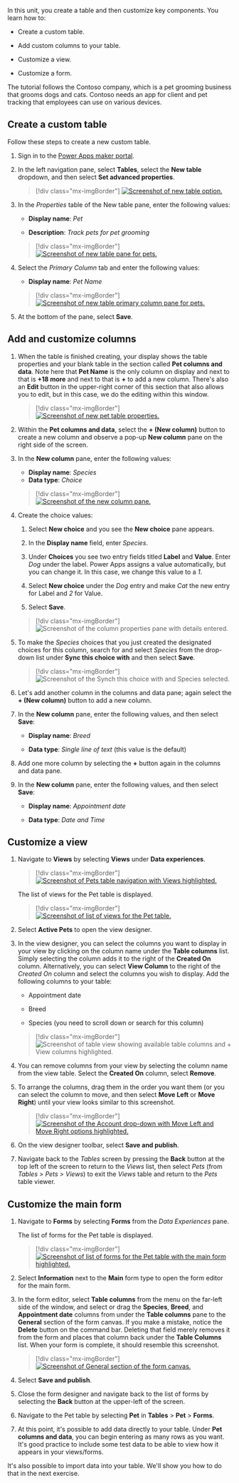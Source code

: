 In this unit, you create a table and then customize key components. You learn how to:

- Create a custom table.

- Add custom columns to your table.

- Customize a view.

- Customize a form.

The tutorial follows the Contoso company, which is a pet grooming business that grooms dogs and cats. Contoso needs an app for client and pet tracking that employees can use on various devices.

## Create a custom table

Follow these steps to create a new custom table.

1. Sign in to the [Power Apps maker portal](https://make.powerapps.com/?azure-portal=true).

1. In the left navigation pane, select **Tables**, select the **New table** dropdown, and then select **Set advanced properties**.

    > [!div class="mx-imgBorder"]
    > [![Screenshot of new table option.](../media/new-table-command.svg)](../media/new-table-command.svg#lightbox)

1. In the *Properties* table of the New table pane, enter the following values:

    - **Display name**: *Pet*

    - **Description**: *Track pets for pet grooming*

    > [!div class="mx-imgBorder"]
    > [![Screenshot of new table pane for pets.](../media/new-table-pane-pets.png)](../media/new-table-pane-pets.png#lightbox)

1. Select the *Primary Column* tab and enter the following values:

    - **Display name**: *Pet Name*

    > [!div class="mx-imgBorder"]
    > [![Screenshot of new table primary column pane for pets.](../media/new-table-primary-column-pets.png)](../media/new-table-primary-column-pets.png#lightbox)

1. At the bottom of the pane, select **Save**.

## Add and customize columns

1. When the table is finished creating, your display shows the table properties and your blank table in the section called **Pet columns and data**. Note here that **Pet Name** is the only column on display and next to that is **+18 more** and next to that is  **+** to add a new column. There's also an **Edit** button in the upper-right corner of this section that also allows you to edit, but in this case, we do the editing within this window.

    > [!div class="mx-imgBorder"]
    > [![Screenshot of new pet table properties.](../media/table-properties.png)](../media/table-properties.png#lightbox)

1. Within the **Pet columns and data**, select the **+ (New column)** button to create a new column and observe a pop-up **New column** pane on the right side of the screen.

1. In the **New column** pane, enter the following values:

    - **Display name**: *Species*
    - **Data type**: *Choice*

    > [!div class="mx-imgBorder"]
    > [![Screenshot of the new column pane.](../media/add-new-column.png)](../media/add-new-column.png#lightbox)

1. Create the choice values:

    1. Select **New choice** and you see the **New choice** pane appears.

    1. In the **Display name** field, enter *Species*.

    1. Under **Choices** you see two entry fields titled **Label** and **Value**. Enter *Dog* under the label. Power Apps assigns a value automatically, but you can change it. In this case, we change this value to a *1*.

    1. Select **New choice** under the *Dog* entry and make *Cat* the new entry for Label and *2* for Value.

    1. Select **Save**.

    > [!div class="mx-imgBorder"]
    > ![Screenshot of the column properties pane with details entered.](../media/updated-optionset-add-items.png)

1. To make the *Species* choices that you just created the designated choices for this column, search for and select *Species* from the drop-down list under **Sync this choice with** and then select **Save**.

    > [!div class="mx-imgBorder"]
    > ![Screenshot of the Synch this choice with and Species selected.](../media/sync-this-choice-with.png)

1. Let's add another column in the columns and data pane; again select the **+ (New column)** button to add a new column.

1. In the **New column** pane, enter the following values, and then select **Save**:

    - **Display name**: *Breed*

    - **Data type**: *Single line of text* (this value is the default)

1. Add one more column by selecting the **+** button again in the columns and data pane.

1. In the **New column** pane, enter the following values, and then select **Save**:

    - **Display name**: *Appointment date*

    - **Data type**: *Date and Time*

## Customize a view

1. Navigate to **Views** by selecting **Views** under **Data experiences**.

    > [!div class="mx-imgBorder"]
    > [![Screenshot of Pets table navigation with Views highlighted.](../media/table-views.png)](../media/table-views.png#lightbox)

    The list of views for the Pet table is displayed.

    > [!div class="mx-imgBorder"]
    > [![Screenshot of list of views for the Pet table.](../media/pet-views.png)](../media/pet-views.png#lightbox)

1. Select **Active Pets** to open the view designer.

1. In the view designer, you can select the columns you want to display in your view by clicking on the column name under the **Table columns** list. Simply selecting the column adds it to the right of the **Created On** column. Alternatively, you can select **View Column** to the right of the *Created On* column and select the columns you wish to display. Add the following columns to your table:

    - Appointment date

    - Breed

    - Species (you need to scroll down or search for this column)

    > [!div class="mx-imgBorder"]
    > ![Screenshot of table view showing available table columns and + View columns highlighted.](../media/view-column-species.png)

1. You can remove columns from your view by selecting the column name from the view table. Select the **Created On** column, select **Remove**.

1. To arrange the columns, drag them in the order you want them (or you can select the column to move, and then select **Move Left** or **Move Right**) until your view looks similar to this screenshot.

    > [!div class="mx-imgBorder"]
    > [![Screenshot of the Account drop-down with Move Left and Move Right options highlighted.](../media/updated-active-pets-view.png)](../media/updated-active-pets-view.png#lightbox)

1. On the view designer toolbar, select **Save and publish**.

1. Navigate back to the *Tables* screen by pressing the **Back** button at the top left of the screen to return to the *Views* list, then select *Pets* (from *Tables > Pets > Views*) to exit the *Views* table and return to the *Pets* table viewer.

## Customize the main form

1. Navigate to **Forms** by selecting **Forms** from the *Data Experiences* pane.

    The list of forms for the Pet table is displayed.

    > [!div class="mx-imgBorder"]
    > [![Screenshot of list of forms for the Pet table with the main form highlighted.](../media/pet-forms.png)](../media/pet-forms.png#lightbox)

1. Select **Information** next to the **Main** form type to open the form editor for the main form.

1. In the form editor, select **Table columns** from the menu on the far-left side of the window, and select or drag the **Species**, **Breed**, and **Appointment date** columns from under the **Table columns** pane to the **General** section of the form canvas. If you make a mistake, notice the **Delete** button on the command bar. Deleting that field merely removes it from the form and places that column back under the **Table Columns** list. When your form is complete, it should resemble this screenshot.

    > [!div class="mx-imgBorder"]
    > [![Screenshot of General section of the form canvas.](../media/updated-main-form-edit2.png)](../media/updated-main-form-edit2.png#lightbox)

1. Select **Save and publish**.

1. Close the form designer and navigate back to the list of forms by selecting the **Back** button at the upper-left of the screen.

1. Navigate to the Pet table by selecting **Pet** in **Tables** > **Pet** > **Forms**.

1. At this point, it's possible to add data directly to your table. Under **Pet columns and data**, you can begin entering as many rows as you want. It's good practice to include some test data to be able to view how it appears in your views/forms.

It's also possible to import data into your table. We'll show you how to do that in the next exercise.
